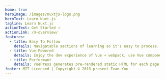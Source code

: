 ```yaml
---
home: true
heroImage: /images/nuxtjs-logo.png
heroText: Learn Nuxt.js
tagline: Learn Nuxt.js
actionText: Get Started →
actionLink: /0-overview/
features:
  - title: Easy To Follow
    details: Navigatable sections of learning so it's easy to process.
  - title: Vue-Powered
    details: Enjoy the dev experience of Vue + webpack, use Vue components in markdown, and develop custom themes with Vue.
  - title: Performant
    details: VuePress generates pre-rendered static HTML for each page, and runs as an SPA once a page is loaded.
footer: MIT Licensed | Copyright © 2018-present Evan You
---
```

